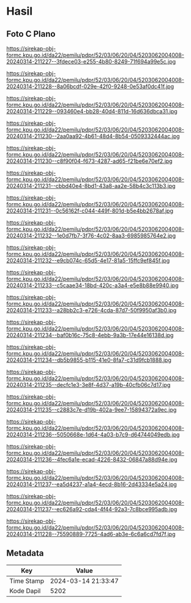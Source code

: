 # Hasil

## Foto C Plano

https://sirekap-obj-formc.kpu.go.id/da22/pemilu/pdpr/52/03/06/20/04/5203062004008-20240314-211227--3fdece03-e255-4b80-8249-71f694a99e5c.jpg

https://sirekap-obj-formc.kpu.go.id/da22/pemilu/pdpr/52/03/06/20/04/5203062004008-20240314-211228--8a06bcdf-029e-42f0-9248-0e53af0dc41f.jpg

https://sirekap-obj-formc.kpu.go.id/da22/pemilu/pdpr/52/03/06/20/04/5203062004008-20240314-211229--093460e4-bb28-40d4-811d-16d636dbca31.jpg

https://sirekap-obj-formc.kpu.go.id/da22/pemilu/pdpr/52/03/06/20/04/5203062004008-20240314-211230--2aa0aa92-4b61-48d4-8b54-0509332444ac.jpg

https://sirekap-obj-formc.kpu.go.id/da22/pemilu/pdpr/52/03/06/20/04/5203062004008-20240314-211230--c8f90f04-f673-4287-ad65-f21be6e70ef2.jpg

https://sirekap-obj-formc.kpu.go.id/da22/pemilu/pdpr/52/03/06/20/04/5203062004008-20240314-211231--cbbd40e4-8bd1-43a8-aa2e-58b4c3c113b3.jpg

https://sirekap-obj-formc.kpu.go.id/da22/pemilu/pdpr/52/03/06/20/04/5203062004008-20240314-211231--0c56162f-c044-449f-801d-b5e4bb2678af.jpg

https://sirekap-obj-formc.kpu.go.id/da22/pemilu/pdpr/52/03/06/20/04/5203062004008-20240314-211232--1e0d7fb7-3f76-4c02-8aa3-6985985764e2.jpg

https://sirekap-obj-formc.kpu.go.id/da22/pemilu/pdpr/52/03/06/20/04/5203062004008-20240314-211232--e9cb074c-65d5-4e17-81a5-15ffc9ef845f.jpg

https://sirekap-obj-formc.kpu.go.id/da22/pemilu/pdpr/52/03/06/20/04/5203062004008-20240314-211233--c5caae34-18bd-420c-a3a4-e5e8b88e9940.jpg

https://sirekap-obj-formc.kpu.go.id/da22/pemilu/pdpr/52/03/06/20/04/5203062004008-20240314-211233--a28bb2c3-e726-4cda-87d7-50f9950af3b0.jpg

https://sirekap-obj-formc.kpu.go.id/da22/pemilu/pdpr/52/03/06/20/04/5203062004008-20240314-211234--baf0b16c-75c8-4ebb-9a3b-17e44e16138d.jpg

https://sirekap-obj-formc.kpu.go.id/da22/pemilu/pdpr/52/03/06/20/04/5203062004008-20240314-211234--db5b9855-b115-41e0-8fa7-c31d9fcb1888.jpg

https://sirekap-obj-formc.kpu.go.id/da22/pemilu/pdpr/52/03/06/20/04/5203062004008-20240314-211235--decfc1e3-3e8f-4d37-a19b-40cfb06c7d17.jpg

https://sirekap-obj-formc.kpu.go.id/da22/pemilu/pdpr/52/03/06/20/04/5203062004008-20240314-211235--c2883c7e-d19b-402a-9ee7-15894372a9ec.jpg

https://sirekap-obj-formc.kpu.go.id/da22/pemilu/pdpr/52/03/06/20/04/5203062004008-20240314-211236--5050668e-1d64-4a03-b7c9-d64744049edb.jpg

https://sirekap-obj-formc.kpu.go.id/da22/pemilu/pdpr/52/03/06/20/04/5203062004008-20240314-211236--4fec6a1e-ecad-4226-8432-06847a88d94e.jpg

https://sirekap-obj-formc.kpu.go.id/da22/pemilu/pdpr/52/03/06/20/04/5203062004008-20240314-211237--ea5d4237-a1a4-4ecd-8b16-2d43334e5a24.jpg

https://sirekap-obj-formc.kpu.go.id/da22/pemilu/pdpr/52/03/06/20/04/5203062004008-20240314-211237--ec626a92-cda4-4f44-92a3-7c8bce995adb.jpg

https://sirekap-obj-formc.kpu.go.id/da22/pemilu/pdpr/52/03/06/20/04/5203062004008-20240314-211228--75590889-7725-4ad6-ab3e-6c6a6cd7fd7f.jpg


## Metadata

| Key        | Value               |
| ---------- | ------------------- |
| Time Stamp | 2024-03-14 21:33:47 |
| Kode Dapil | 5202                |



